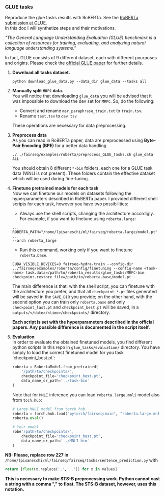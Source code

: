 ### GLUE tasks

Reproduce the glue tasks results with RoBERTa. See the [RoBERTa submission at GLUE](https://gluebenchmark.com/submission/JuLiHrAkS9VSQRh1W6TJ9V9SOu23/-Lk5ZrckAabWVeQBoxrA).\
In this doc I will synthetize steps and their motivations.

*"The General Language Understanding Evaluation (GLUE) benchmark is a collection of resources for training, evaluating, and analyzing natural language understanding systems."*

In fact, GLUE consists of 9 different dataset, each with different pourposes and origins. Please check the [official GLUE paper](https://openreview.net/pdf?id=rJ4km2R5t7) for further details.


1. **Download all tasks dataset.**
    ```shell
    python download_glue_data.py --data_dir glue_data --tasks all
    ```
2. **Manually split `MRPC` data.**\
    You will notice that downloading `glue_data` you will be advised that it was impossible to download the dev set for `MRPC`. So, do the following:

    - Convert and rename `msr_paraphrase_train.txt` to `train.tsv`.
    - Rename `test.tsv` to `dev.tsv`

    These operations are necessary for data preprocessing.

3. **Preprocess data**\
    As you can read in RoBERTa paper, data are preprocessed using **Byte-Pair Encoding (BPE)** for a better data handling.
    ```shell
    ./../fairseq/examples/roberta/preprocess_GLUE_tasks.sh glue_data ALL
    ```
    You should obtain 8 different `*-bin` folders, each one for a GLUE task data (WNLI is not present). These folders contain the effective dataset which will be used during fine-tuning.

4. **Finetune pretrained models for each task**\
    Now we can finetune our models on datasets following the hyperparameters described in RoBERTa paper. I provided different shell scripts for each task, however you have two possibilities:
    - Always use the shell scripts, changing the architecture accordigly. For example, if you want to finetune using `roberta.large`:
    ```shell
    ...
    ROBERTA_PATH="/home/lpisaneschi/ml/fairseq/roberta.large/model.pt"
    ...
    --arch roberta_large
    ```
    - Run this command, working only if you want to finetune `roberta.base`.
    ```shell
    CUDA_VISIBLE_DEVICES=0 fairseq-hydra-train --config-dir ../fairseq/examples/roberta/config/finetuning --config-name <task-name> task.data=/path/to/roberta_results/glue_tasks/MRPC-bin checkpoint.restore_file=/path/to/roberta.base/model.pt
    ```
    The main difference is that, with the shell script, you can finetune with the architecture you prefer, and that all `checkpoint_*.pt` files generated will be saved in the `SAVE_DIR` you provide; on the other hand,  with the second option you can train only `roberta.base` and only `checkpoint_last.pt` and `checkpoint_best.pt` will be saved, in a `outputs/</date>/<time>/checkpoints/` directory.


    **Each script is set with the hyperparameters described in the official papers. Any possible difference is documented in the script itself.**

5. **Evaluation**\
    In order to evaluate the obtained finetuned models, you find different python scripts in this repo in `glue_tasks/evaluation/` directory.
    You have simply to load the correct finetuned model for you task 'checkpoint_best.pt`:
    ```python
    roberta = RobertaModel.from_pretrained(
        '/path/to/checkpoints/',
        checkpoint_file='checkpoint_best.pt',
        data_name_or_path='../task-bin'
    )
    ```

    Note that for `MNLI` inference you can load `roberta.large.mnli` model also from  `toch.hub`:
    ```python
    # Large MNLI model from torch hub
    roberta = torch.hub.load("pytorch/fairseq:main", "roberta.large.mnli")
    roberta.eval()

    # Your model
    robe'/path/to/checkpoints/',
        checkpoint_file='checkpoint_best.pt',
        data_name_or_path='../MNLI-bin'
    )


**NB: Please, replace row 227 in** `/home/lpisaneschi/ml/fairseq/fairseq/tasks/sentence_prediction.py` with 
```python
return [float(x.replace(',', '.')) for x in values]
```
**This is necessary to make STS-B preprocessing work. Python cannot cast a string with a comma "," to float. The STS-B dataset, however, uses this notation.**